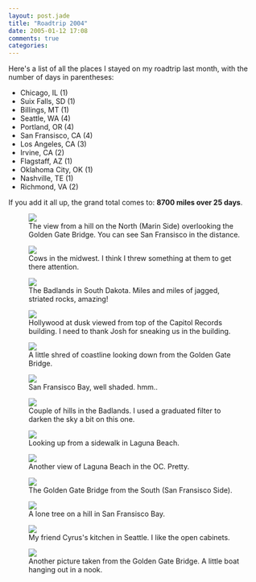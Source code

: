 ```yaml
---
layout: post.jade
title: "Roadtrip 2004"
date: 2005-01-12 17:08
comments: true
categories:
---
```

Here's a list of all the places I stayed on my roadtrip last month, with the number of days in parentheses:

*   Chicago, IL (1)
*   Suix Falls, SD (1)
*   Billings, MT (1)
*   Seattle, WA (4)
*   Portland, OR (4)
*   San Fransisco, CA (4)
*   Los Angeles, CA (3)
*   Irvine, CA (2)
*   Flagstaff, AZ (1)
*   Oklahoma City, OK (1)
*   Nashville, TE (1)
*   Richmond, VA (2)

If you add it all up, the grand total comes to: **8700 miles over 25 days**.

<figure class="figure">
  <img src="/media/posts/roadtrip-2004/trip01.jpg" />
  <figcaption class="figure__caption">The view from a hill on the North (Marin Side) overlooking the Golden Gate Bridge. You can see San Fransisco in the distance.</figcaption>
</figure>

<figure class="figure">
  <img src="/media/posts/roadtrip-2004/trip03.jpg" />
  <figcaption class="figure__caption">Cows in the midwest. I think I threw something at them to get there attention.</figcaption>
</figure>

<figure class="figure">
  <img src="/media/posts/roadtrip-2004/trip05.jpg" />
  <figcaption class="figure__caption">The Badlands in South Dakota. Miles and miles of jagged, striated rocks, amazing!</figcaption>
</figure>

<figure class="figure">
  <img src="/media/posts/roadtrip-2004/trip06.jpg" />
  <figcaption class="figure__caption">Hollywood at dusk viewed from top of the Capitol Records building. I need to thank Josh for sneaking us in the building.</figcaption>
</figure>

<figure class="figure">
  <img src="/media/posts/roadtrip-2004/trip08.jpg" />
  <figcaption class="figure__caption">A little shred of coastline looking down from the Golden Gate Bridge.</figcaption>
</figure>

<figure class="figure">
  <img src="/media/posts/roadtrip-2004/trip10.jpg" />
  <figcaption class="figure__caption">San Fransisco Bay, well shaded. hmm..</figcaption>
</figure>

<figure class="figure">
  <img src="/media/posts/roadtrip-2004/trip12.jpg" />
  <figcaption class="figure__caption">Couple of hills in the Badlands. I used a graduated filter to darken the sky a bit on this one.</figcaption>
</figure>

<figure class="figure">
  <img src="/media/posts/roadtrip-2004/trip02.jpg" />
  <figcaption class="figure__caption">Looking up from a sidewalk in Laguna Beach.</figcaption>
</figure>

<figure class="figure">
  <img src="/media/posts/roadtrip-2004/trip04.jpg" />
  <figcaption class="figure__caption">Another view of Laguna Beach in the OC. Pretty.</figcaption>
</figure>

<figure class="figure">
  <img src="/media/posts/roadtrip-2004/trip07.jpg" />
  <figcaption class="figure__caption">The Golden Gate Bridge from the South (San Fransisco Side).</figcaption>
</figure>

<figure class="figure">
  <img src="/media/posts/roadtrip-2004/trip09.jpg" />
  <figcaption class="figure__caption">A lone tree on a hill in San Fransisco Bay.</figcaption>
</figure>

<figure class="figure">
  <img src="/media/posts/roadtrip-2004/trip11.jpg" />
  <figcaption class="figure__caption">My friend Cyrus's kitchen in Seattle. I like the open cabinets.</figcaption>
</figure>

<figure class="figure">
  <img src="/media/posts/roadtrip-2004/trip13.jpg" />
  <figcaption class="figure__caption">Another picture taken from the Golden Gate Bridge. A little boat hanging out in a nook.</figcaption>
</figure>
